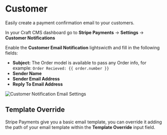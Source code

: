 # Customer

Easily create a payment confirmation email to your customers. 

In your Craft CMS dashboard go to **Stripe Payments** → **Settings** → **Customer Notifications**  

Enable the **Customer Email Notification** lightswicth and fill in the following fields:

*   **Subject:** The Order model is available to pass any Order info, for example: `Order Recieved: {{ order.number }}`
*   **Sender Name**
*   **Sender Email Address**
*   **Reply To Email Address**

![Customer Notification Email Settings](https://enupal.com/assets/docs/20-stripe-payments.png)

## Template Override

Stripe Payments give you a basic email template, you can override it adding the path of your email template within the **Template Override** input field.
